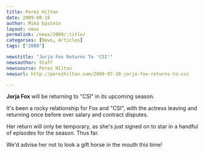```yaml
---
title: Perez Hilton
date: 2009-08-18
author: Mika Epstein
layout: news
permalink: /news/2009/:title/
categories: [News, Articles]
tags: ["2009"]

newstitle: "Jorja Fox Returns To 'CSI'"
newsauthor: Staff  
newssource: Perez Hilton  
newsurl: http://perezhilton.com/2009-07-18-jorja-fox-returns-to-csi  

---
```


**Jorja Fox** will be returning to "CSI" in its upcoming season.

It's been a rocky relationship for Fox and "CSI", with the actress leaving and returning once before over salary and contract disputes.

Her return will only be temporary, as she's just signed on to star in a handful of episodes for the season. Thus far.

We'd advise her not to look a gift horse in the mouth this time!  
